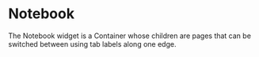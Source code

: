 # Notebook

The Notebook widget is a Container whose children are pages that can be switched between using tab labels along one edge.
